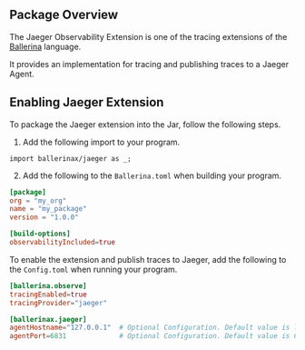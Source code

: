 ## Package Overview

The Jaeger Observability Extension is one of the tracing extensions of the<a target="_blank" href="https://ballerina.io/"> Ballerina</a> language.

It provides an implementation for tracing and publishing traces to a Jaeger Agent.

## Enabling Jaeger Extension

To package the Jaeger extension into the Jar, follow the following steps.
1. Add the following import to your program.
```ballerina
import ballerinax/jaeger as _;
```

2. Add the following to the `Ballerina.toml` when building your program.
```toml
[package]
org = "my_org"
name = "my_package"
version = "1.0.0"

[build-options]
observabilityIncluded=true
```

To enable the extension and publish traces to Jaeger, add the following to the `Config.toml` when running your program.
```toml
[ballerina.observe]
tracingEnabled=true
tracingProvider="jaeger"

[ballerinax.jaeger]
agentHostname="127.0.0.1"  # Optional Configuration. Default value is localhost
agentPort=6831             # Optional Configuration. Default value is 6831
```
